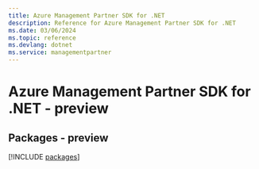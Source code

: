 ```yaml
---
title: Azure Management Partner SDK for .NET
description: Reference for Azure Management Partner SDK for .NET
ms.date: 03/06/2024
ms.topic: reference
ms.devlang: dotnet
ms.service: managementpartner
---
```

# Azure Management Partner SDK for .NET - preview
## Packages - preview
[!INCLUDE [packages](management-partner-index.md)]
